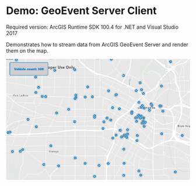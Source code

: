 Demo: GeoEvent Server Client
============================
Required version: ArcGIS Runtime SDK 100.4 for .NET and Visual Studio 2017


Demonstrates how to stream data from ArcGIS GeoEvent Server and render them on the map.


![Screenshot](Screenshot_WinDesktop.gif)

